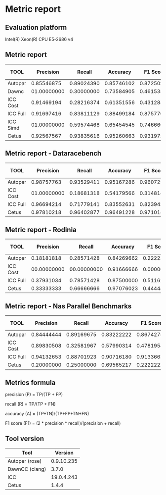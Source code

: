 # Metric report

## Evaluation platform

Intel(R) Xeon(R) CPU E5-2686 v4

## Metric report 

 TOOL | Precision | Recall | Accuracy | F1 Score | True Positive | True Negative | False Positive | False Negative | Eliminated Loops | Different Parallelization 
 --- | --- | --- | --- | --- | --- | --- | --- | --- | --- | ---
 Autopar | 0.85546875 | 0.89024390 | 0.85746102 | 0.87250995 | 657 | 498 | 111 | 81 | 1 | 33 | 
 Dawnc | 01.00000000 | 0.30000000 | 0.73584905 | 0.46153846 | 6 | 33 | 0 | 14 | 0 |  10 | 
 ICC Cost | 0.91469194 | 0.28216374 | 0.61351556 | 0.43128490 | 193 | 615 | 18 | 491 | 136 |  126 | 
 ICC Full | 0.91697416 | 0.83811129 | 0.88499184 | 0.87577091 | 497 | 588 | 45 | 96 | 136 |  217 | 
 ICC Simd | 01.00000000 | 0.59574468 | 0.65454545 | 0.74666666 | 28 | 8 | 0 | 19 | 0 |  8 | 
 Cetus | 0.92567567 | 0.93835616 | 0.95260663 | 0.93197278 | 137 | 265 | 11 | 9 | 0 |  8 | 


## Metric report - Dataracebench

 TOOL | Precision | Recall | Accuracy | F1 Score | True Positive | True Negative | False Positive | False Negative | Eliminated Loops | Different Parallelization 
 --- | --- | --- | --- | --- | --- | --- | --- | --- | --- | ---
 Autopar | 0.98757763 | 0.93529411 | 0.95167286 | 0.96072506 | 159 | 97 | 2 | 11 | 0 | 0 | 
 ICC Cost | 01.00000000 | 0.18681318 | 0.54179566 | 0.31481480 | 34 | 141 | 0 | 148 | 123 |  27 | 
 ICC Full | 0.96694214 | 0.71779141 | 0.83552631 | 0.82394365 | 117 | 137 | 4 | 46 | 123 |  46 | 
 Cetus | 0.97810218 | 0.96402877 | 0.96491228 | 0.97101448 | 134 | 86 | 3 | 5 | 0 |  8 | 


## Metric report - Rodinia

 TOOL | Precision | Recall | Accuracy | F1 Score | True Positive | True Negative | False Positive | False Negative | Eliminated Loops | Different Parallelization 
 --- | --- | --- | --- | --- | --- | --- | --- | --- | --- | ---
 Autopar | 0.18181818 | 0.28571428 | 0.84269662 | 0.22222221 | 4 | 146 | 18 | 10 | 0 | 0 | 
 ICC Cost | 00.00000000 | 00.00000000 | 0.91666666 | 0.00000000 | 0 | 154 | 0 | 14 | 4 |  0 | 
 ICC Full | 0.37931034 | 0.78571428 | 0.87500000 | 0.51162790 | 11 | 136 | 18 | 3 | 4 |  0 | 
 Cetus | 0.33333333 | 0.66666666 | 0.97076023 | 0.44444443 | 2 | 164 | 4 | 1 | 0 |  0 | 


## Metric report  - Nas Parallel Benchmarks

 TOOL | Precision | Recall | Accuracy | F1 Score | True Positive | True Negative | False Positive | False Negative | Eliminated Loops | Different Parallelization 
 --- | --- | --- | --- | --- | --- | --- | --- | --- | --- | ---
 Autopar | 0.84444444 | 0.89169675 | 0.83222222 | 0.86742756 | 494 | 255 | 91 | 60 | 1 | 33 | 
 ICC Cost | 0.89830508 | 0.32581967 | 0.57990314 | 0.47819547 | 159 | 320 | 18 | 329 | 9 |  99 | 
 ICC Full | 0.94132653 | 0.88701923 | 0.90716180 | 0.91336633 | 369 | 315 | 23 | 47 | 9 |  171 | 
 Cetus | 0.20000000 | 0.25000000 | 0.69565217 | 0.22222222 | 1 | 15 | 4 | 3 | 0 |  0 | 



## Metrics formula

precision (P) = TP/(TP + FP)

recall (R) = TP/(TP + FN)

accuracy (A) = (TP+TN)/(TP+FP+TN+FN)

F1 score (F1) = (2 * precision * recall)/(precision + recall)


## Tool version

 Tool | Version 
 --- | --- 
 Autopar (rose) | 0.9.10.235 
 DawnCC (clang) | 3.7.0 
 ICC | 19.0.4.243 
 Cetus | 1.4.4 
